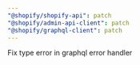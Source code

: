 ```yaml
---
"@shopify/shopify-api": patch
"@shopify/admin-api-client": patch
"@shopify/graphql-client": patch
---
```


Fix type error in graphql error handler
